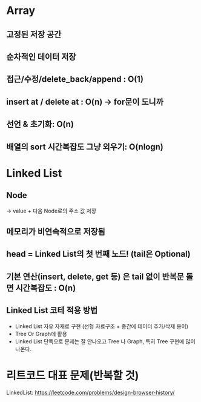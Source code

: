 #  Array
## 고정된 저장 공간
## 순차적인 데이터 저장
## 접근/수정/delete_back/append : O(1)
## insert at / delete at : O(n) -> for문이 도니까
## 선언 & 초기화: O(n)
## 배열의 sort 시간복잡도 그냥 외우기: O(nlogn) 

# Linked List
## Node
-> value + 다음 Node로의 주소 값 저장
## 메모리가 비연속적으로 저장됨
## head = Linked List의 첫 번째 노드! (tail은 Optional)
## 기본 연산(insert, delete, get 등) 은 tail 없이 반복문 돌면 시간복잡도 : O(n)

## Linked List 코테 적용 방법
- Linked List 자유 자재로 구현 (선형 자료구조 + 중간에 데이터 추가/삭제 용이)
- Tree Or Graph에 활용
- Linked List 단독으로 문제는 잘 안나오고 Tree 나 Graph, 특히 Tree 구현에 많이 나온다.

# 리트코드 대표 문제(반복할 것)
LinkedList: https://leetcode.com/problems/design-browser-history/

